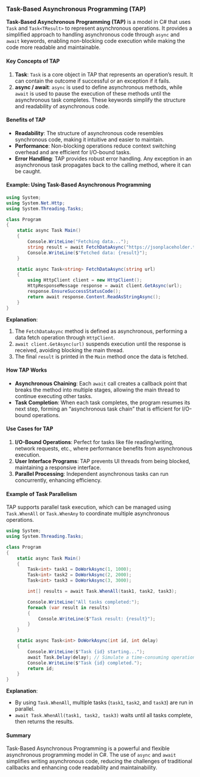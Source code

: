 ### Task-Based Asynchronous Programming (TAP)

**Task-Based Asynchronous Programming (TAP)** is a model in C# that uses `Task` and `Task<TResult>` to represent asynchronous operations. It provides a simplified approach to handling asynchronous code through `async` and `await` keywords, enabling non-blocking code execution while making the code more readable and maintainable.

#### Key Concepts of TAP
1. **Task**: `Task` is a core object in TAP that represents an operation’s result. It can contain the outcome if successful or an exception if it fails.
2. **async / await**: `async` is used to define asynchronous methods, while `await` is used to pause the execution of these methods until the asynchronous task completes. These keywords simplify the structure and readability of asynchronous code.

#### Benefits of TAP
- **Readability**: The structure of asynchronous code resembles synchronous code, making it intuitive and easier to maintain.
- **Performance**: Non-blocking operations reduce context switching overhead and are efficient for I/O-bound tasks.
- **Error Handling**: TAP provides robust error handling. Any exception in an asynchronous task propagates back to the calling method, where it can be caught.

#### Example: Using Task-Based Asynchronous Programming
```csharp
using System;
using System.Net.Http;
using System.Threading.Tasks;

class Program
{
    static async Task Main()
    {
        Console.WriteLine("Fetching data...");
        string result = await FetchDataAsync("https://jsonplaceholder.typicode.com/posts/1");
        Console.WriteLine($"Fetched data: {result}");
    }

    static async Task<string> FetchDataAsync(string url)
    {
        using HttpClient client = new HttpClient();
        HttpResponseMessage response = await client.GetAsync(url);
        response.EnsureSuccessStatusCode();
        return await response.Content.ReadAsStringAsync();
    }
}
```

**Explanation**:
1. The `FetchDataAsync` method is defined as asynchronous, performing a data fetch operation through `HttpClient`.
2. `await client.GetAsync(url)` suspends execution until the response is received, avoiding blocking the main thread.
3. The final `result` is printed in the `Main` method once the data is fetched.

#### How TAP Works
- **Asynchronous Chaining**: Each `await` call creates a callback point that breaks the method into multiple stages, allowing the main thread to continue executing other tasks.
- **Task Completion**: When each task completes, the program resumes its next step, forming an “asynchronous task chain” that is efficient for I/O-bound operations.

#### Use Cases for TAP
1. **I/O-Bound Operations**: Perfect for tasks like file reading/writing, network requests, etc., where performance benefits from asynchronous execution.
2. **User Interface Programs**: TAP prevents UI threads from being blocked, maintaining a responsive interface.
3. **Parallel Processing**: Independent asynchronous tasks can run concurrently, enhancing efficiency.

#### Example of Task Parallelism
TAP supports parallel task execution, which can be managed using `Task.WhenAll` or `Task.WhenAny` to coordinate multiple asynchronous operations.

```csharp
using System;
using System.Threading.Tasks;

class Program
{
    static async Task Main()
    {
        Task<int> task1 = DoWorkAsync(1, 1000);
        Task<int> task2 = DoWorkAsync(2, 2000);
        Task<int> task3 = DoWorkAsync(3, 3000);

        int[] results = await Task.WhenAll(task1, task2, task3);

        Console.WriteLine("All tasks completed:");
        foreach (var result in results)
        {
            Console.WriteLine($"Task result: {result}");
        }
    }

    static async Task<int> DoWorkAsync(int id, int delay)
    {
        Console.WriteLine($"Task {id} starting...");
        await Task.Delay(delay); // Simulate a time-consuming operation
        Console.WriteLine($"Task {id} completed.");
        return id;
    }
}
```

**Explanation**:
- By using `Task.WhenAll`, multiple tasks (`task1`, `task2`, and `task3`) are run in parallel.
- `await Task.WhenAll(task1, task2, task3)` waits until all tasks complete, then returns the results.

#### Summary
Task-Based Asynchronous Programming is a powerful and flexible asynchronous programming model in C#. The use of `async` and `await` simplifies writing asynchronous code, reducing the challenges of traditional callbacks and enhancing code readability and maintainability.
